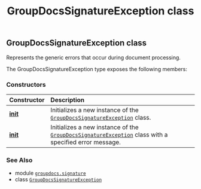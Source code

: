 ﻿---
title: GroupDocsSignatureException class
second_title: GroupDocs.Signature for Python via .NET API References
description: 
type: docs
url: /python-net/groupdocs.signature/groupdocssignatureexception/
is_root: false
weight: 10
---

## GroupDocsSignatureException class

Represents the generic errors that occur during document processing.



The GroupDocsSignatureException type exposes the following members:

### Constructors
| Constructor | Description |
| :- | :- |
| [__init__](/signature/python-net/groupdocs.signature/groupdocssignatureexception/__init__/#) | Initializes a new instance of the [`GroupDocsSignatureException`](/signature/python-net/groupdocs.signature/groupdocssignatureexception) class. |
| [__init__](/signature/python-net/groupdocs.signature/groupdocssignatureexception/__init__/#str) | Initializes a new instance of the [`GroupDocsSignatureException`](/signature/python-net/groupdocs.signature/groupdocssignatureexception) class with a specified error message. |



### See Also
* module [`groupdocs.signature`](..)
* class [`GroupDocsSignatureException`](/signature/python-net/groupdocs.signature/groupdocssignatureexception)
